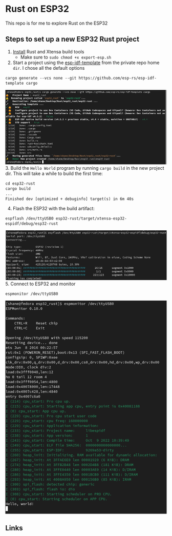 # Rust on ESP32
This repo is for me to explore Rust on the ESP32

## Steps to set up a new ESP32 Rust project
1. [Install](https://github.com/esp-rs/rust-build) Rust and Xtensa build tools
    - Make sure to `sudo chmod +x export-esp.sh`
2. Start a project using the [esp-idf-template](https://github.com/esp-rs/esp-idf-template) from the private repo home `dir`. I chose all the default options
```
cargo generate --vcs none --git https://github.com/esp-rs/esp-idf-template cargo
```
![esp-idf-template](/images/esp-idf-template.png)
3. Build the `Hello World` program by running `cargo build` in the new project dir. This will take a while to build the first time:
```
cd esp32-rust
cargo build
...
Finished dev [optimized + debuginfo] target(s) in 6m 40s
```
4. Flash the ESP32 with the build artifact:
```
espflash /dev/ttyUSB0 esp32-rust/target/xtensa-esp32-espidf/debug/esp32-rust
```
![flash_esp32](/images/flash_esp32.png)
5. Connect to ESP32 and monitor
```
espmonitor /dev/ttyUSB0
```
![espmonitor](/images/espmonitor.png)

## Links
